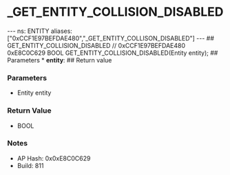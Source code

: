 # _GET_ENTITY_COLLISION_DISABLED

--- ns: ENTITY aliases: ["0xCCF1E97BEFDAE480","_GET_ENTITY_COLLISON_DISABLED"] --- ## GET_ENTITY_COLLISION_DISABLED  // 0xCCF1E97BEFDAE480 0xE8C0C629 BOOL GET_ENTITY_COLLISION_DISABLED(Entity entity);   ## Parameters * **entity**:  ## Return value

### Parameters
* Entity entity

### Return Value
* BOOL

### Notes
* AP Hash: 0x0xE8C0C629
* Build: 811

